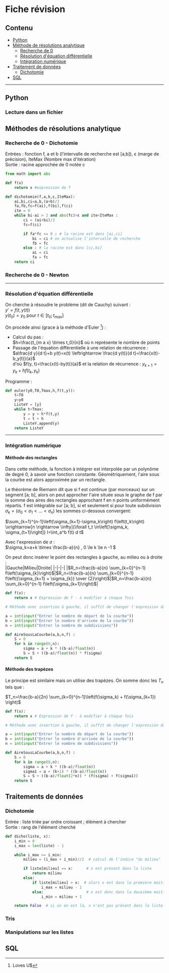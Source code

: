 # Fiche révision

## Contenu

- [Python](#python)
- [Méthode de résolutions analytique](#méthodes-de-résolutions-analytique)
  - [Recherche de 0](#recherche-de-0---dichotomie)
  - [Résolution d'équation différentielle](#résolution-déquation-différentielle)
  - [Intégration numérique](#intégration-numérique)
- [Traitement de données](#traitements-de-données)
  - [Dichotomie](#dichotomie)
- [SQL](#sql)

---

## Python

### Lecture dans un fichier

## Méthodes de résolutions analytique

### Recherche de 0 - Dichotomie

Entrées : fonction f, a et b (l'intervalle de recherche est [a,b]), ε (marge de précision), IteMax (Nombre max d'itération)  
Sortie : racine approchée de 0 notée c

```python
from math import abs 

def f(x)
    return x #expression de f

def dichotomie(f,a,b,ε,IteMax):
    ai,bi,ci=a,b,(a+b)/2
    fa,fb,fc=f(ai),f(bi),f(ci)
    ite = 0
    while bi-ai > 2 and abs(fc)>ε and ite<IteMax :
        ci = (ai+bi)/2
        fc=f(ci)

        if fa*fc <= 0 : # la racine est dans [ai,ci]
            bi = ci # on actualise l'intervalle de recherche
            fb = fc
        else : # la racine est dans [ci,bi]
            ai = ci
            fa = fc
    return ci
```

### Recherche de 0 - Newton

---

### Résolution d'équation différentielle

On cherche à résoudre le problème (dit de Cauchy) suivant :  
$y\prime = f(t,y(t))$  
$y(t_0)=y_0$ pour $t \in [t_{0} ; t_{max} ]$

On procède ainsi (grace à la méthode d'Euler [^1]) :  

- Calcul du pas :  
$h=\frac{t_{m a x} \times t_0}{n}$ où n représente le nombre de points
- Passage de l'équation différentielle à une relation de récurrence :  
$a\frac{d y}{d t}+b y(t)=x(t) \leftrightarrow \frac{d y(t)}{d t}=\frac{x(t)-b_y(t)}{a}$  
d'où $f(y, t)=\frac{x(t)-by(t)}{a}$
et la relation de récurrence : $y_{k+1}=y_k+h f(t_k, y_k)$

Programme :  

```python
def euler(y0,T0,Tmax,h,f(t,y)):
    t=T0
    y=y0
    ListeY = [y]
    while t<Tmax:
        y = y + h*f(t,y)
        t = t + h
        ListeY.append(y)
    return ListeY
```

---

### Intégration numérique

#### Méthode des rectangles

Dans cette méthode, la fonction à intégrer est interpolée par un polynôme de degré 0, à savoir une fonction constante. Géométriquement, l'aire sous la courbe est alors approximée par un rectangle.  

Le théorème de Riemann dit que si f est continue (par morceaux) sur un segment [a; b], alors on peut approcher I'aire située sous le graphe de f par la somme des aires des rectangles approchant f en n points uniformément répartis. f est intégrable sur [a; b], si et seulement si pour toute subdivision $\sigma_k = (\sigma_0 < \sigma_1 <...< \sigma_n)$ les sommes ci-dessous convergent:

$\sum_{k=1}^{n-1}\left(\sigma_{k+1}-\sigma_k\right) f\left(t_k\right) \xrightarrow[n \rightarrow \infty]{\forall t_t \in\left[\sigma_k, \sigma_{t+1}\right]} I=\int_a^b f(t) d t$

Avec l'expression de $\sigma$ :  
$\sigma_k=a+k \times \frac{b-a}{n} , 0 \le k \le n -1 $

On peut donc insérer le point des rectangles à gauche, au milieu ou à droite :  
|Gauche|Milieu|Droite|
|-|-|-|
|$R_n=\frac{b-a}{n} \sum_{k=0}^{n-1} f\left(\sigma_{k}\right)$|$R_n=\frac{b-a}{n} \sum_{k=0}^{n-1} f\left({\sigma_{k+1} + \sigma_{k}} \over {2}\right)$|$R_n=\frac{b-a}{n} \sum_{k=0}^{n-1} f\left(\sigma_{k+1}\right)$|

```python
def f(x):
    return x # Expression de f - à modifier à chaque fois

# Méthode avec insertion à gauche, il suffit de changer l'expression dans comme dans le tableau ci dessus pour les autres

a = int(input("Entrer le nombre de départ de la courbe"))
b = int(input("Entrer le nombre d'arrivée de la courbe"))
n = int(input("Entrer le nombre de subdivisions"))

def AireSousLaCourbe(a,b,n,f) :
    S = 0
    for k in range(0,n):
        sigma = a + k * ((b-a)/float(n))
        S = S + ((b-a)/float(n)) * f(sigma)
    return S
```

#### Méthode des trapèzes

Le principe est similaire mais on utilise des trapèzes. On somme donc les $T_n$ tels que :

$T_n=\frac{b-a}{2n} \sum_{k=0}^{n-1}\left(f(\sigma_k) + f(\sigma_{k+1}) \right)$

```python
def f(x):
    return x # Expression de f - à modifier à chaque fois

# Méthode avec insertion à gauche, il suffit de changer l'expression dans comme dans le tableau ci dessus pour les autres

a = int(input("Entrer le nombre de départ de la courbe"))
b = int(input("Entrer le nombre d'arrivée de la courbe"))
n = int(input("Entrer le nombre de subdivisions"))

def AireSousLaCourbe(a,b,n,f) :
    S = 0
    for k in range(0,n):
        sigma = a + k * ((b-a)/float(n))
        sigma1 = a + (k+1) * ((b-a)/float(n))
        S = S + ((b-a)/float(2*n)) * (f(sigma) + f(sigma1))
    return S
```

## Traitements de données

### Dichotomie

Entrée : liste triée par ordre croissant ; élément à chercher  
Sortie : rang de l'élément cherché

```python
def dicho(liste, x):
    i_min = 0
    i_max = len(liste) - 1

    while i_max >= i_min:
        milieu = (i_max + i_min)//2  # calcul de l'indice "du milieu"

        if liste[milieu] == x:      # x est présent dans la liste
            return milieu
        else:
            if liste[milieu] > x:  # alors x est dans la première moitié de la liste
                i_max = milieu - 1
            else:                   # x est donc dans la deuxième moitié
                i_min = milieu + 1

    return False  # si on en est là, x n'est pas présent dans la liste
```

### Tris

### Manipulations sur les listes

## SQL

[^1]: Loves U$
